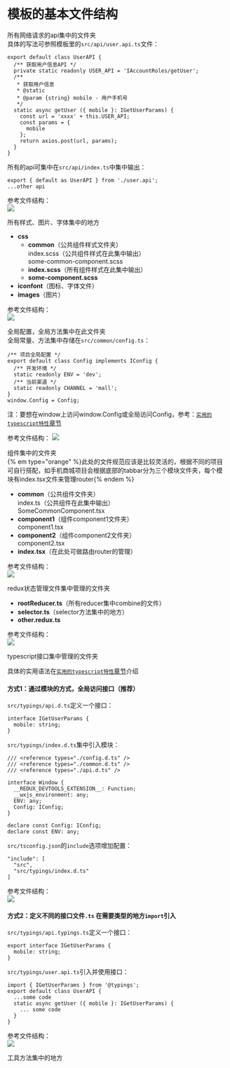 # 模板的基本文件结构
<!-- api文件夹 -->
<!--sec data-title="api文件夹" data-id="api" data-show=true data-collapse=true ces-->
所有网络请求的api集中的文件夹  
具体的写法可参照模板里的`src/api/user.api.ts`文件：
```
export default class UserAPI {
  /** 获取用户信息API */
  private static readonly USER_API = 'IAccountRoles/getUser';
  /**
   * 获取用户信息
   * @static
   * @param {string} mobile - 用户手机号
   */
  static async getUser ({ mobile }: IGetUserParams) {
    const url = 'xxxx' + this.USER_API;
    const params = {
      mobile
    };
    return axios.post(url, params);
  }
}
```
所有的api可集中在`src/api/index.ts`中集中输出：
```
export { default as UserAPI } from './user.api';
...other api
```

参考文件结构：  
![](/assets/images/api.jpg)  
<!--endsec-->

<!-- assets文件夹 -->
<!--sec data-title="assets文件夹" data-id="assets" data-show=true data-collapse=true ces-->
所有样式、图片、字体集中的地方
+ **css**
  + **common**（公共组件样式文件夹）  
    index.scss（公共组件样式在此集中输出）  
    some-common-component.scss  
  + **index.scss**（所有组件样式在此集中输出）  
  + **some-component.scss**  
+ **iconfont**（图标、字体文件）  
+ **images**（图片）  

参考文件结构：  
![](/assets/images/assets.jpg)  
<!--endsec-->

<!-- common文件夹 -->
<!--sec data-title="common文件夹" data-id="common" data-show=true data-collapse=true ces-->
全局配置，全局方法集中在此文件夹  
全局常量、方法集中存储在`src/common/config.ts`：
```
/** 项目全局配置 */
export default class Config implements IConfig {
  /** 开发环境 */
  static readonly ENV = 'dev';
  /** 当前渠道 */
  static readonly CHANNEL = 'mall';
}
window.Config = Config;
```
注：要想在window上访问window.Config或全局访问Config，参考：[`实用的typescript特性`章节](../typescript/typescript.md)

参考文件结构： 
![](/assets/images/common.jpg)  

<!--endsec-->

<!-- components文件夹 -->
<!--sec data-title="components文件夹" data-id="components" data-show=true data-collapse=true ces-->
组件集中的文件夹  
{% em type="orange" %}此处的文件规范应该是比较灵活的，根据不同的项目可自行搭配，如手机商城项目会根据底部的tabbar分为三个模块文件夹，每个模块有index.tsx文件来管理router{% endem %}  

+ **common**（公共组件文件夹）  
    index.ts（公共组件在此集中输出）  
    SomeCommonComponent.tsx  
+ **component1**（组件component1文件夹）  
    component1.tsx  
+ **component2**（组件component2文件夹）  
    component2.tsx  
+ **index.tsx**（在此处可做路由router的管理）  

参考文件结构：  
![](/assets/images/components.jpg)  
<!--endsec-->

<!-- redux文件夹 -->
<!--sec data-title="redux文件夹" data-id="redux" data-show=true data-collapse=true ces-->
redux状态管理文件集中管理的文件夹  
+ **rootReducer.ts**（所有reducer集中combine的文件）  
+ **selector.ts**（selector方法集中的地方）  
+ **other.redux.ts**  

参考文件结构：  
![](/assets/images/redux.jpg)  
<!--endsec-->

<!-- typings文件夹 -->
<!--sec data-title="typings文件夹" data-id="typings" data-show=true data-collapse=true ces-->
typescript接口集中管理的文件夹  

具体的实用语法在[`实用的typescript特性`章节](../typescript/typescript.md)介绍  

#### 方式1：通过模块的方式，全局访问接口（推荐）
`src/typings/api.d.ts`定义一个接口：
```
interface IGetUserParams {
  mobile: string;
}
```

`src/typings/index.d.ts`集中引入模块：
```
/// <reference types="./config.d.ts" />
/// <reference types="./common.d.ts" />
/// <reference types="./api.d.ts" />

interface Window {
  __REDUX_DEVTOOLS_EXTENSION__: Function;
  __wxjs_environment: any;
  ENV: any;
  Config: IConfig;
}

declare const Config: IConfig;
declare const ENV: any;
```
`src/tsconfig.json`的`include`选项增加配置：
```
"include": [
  "src",
  "src/typings/index.d.ts"
]
```
参考文件结构：  
![](/assets/images/typings1.jpg)  

#### 方式2：定义不同的接口文件`.ts` 在需要类型的地方`import`引入
`src/typings/api.typings.ts`定义一个接口：
```
export interface IGetUserParams {
  mobile: string;
}
```

`src/typings/user.api.ts`引入并使用接口：
```
import { IGetUserParams } from '@typings';
export default class UserAPI {
  ...some code
  static async getUser ({ mobile }: IGetUserParams) {
    ... some code
  }
}
```

参考文件结构：  
![](/assets/images/typings2.jpg)  
<!--endsec-->
<!--sec data-title="utils文件夹" data-id="utils" data-show=true data-collapse=true ces-->
工具方法集中的地方
<!--endsec-->